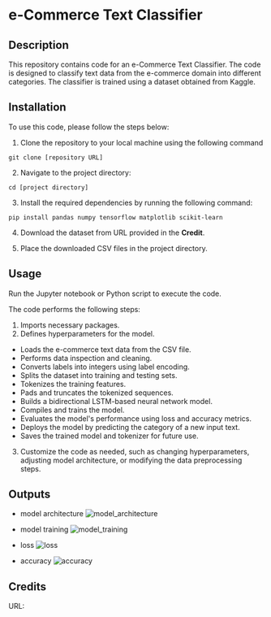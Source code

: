 # e-Commerce Text Classifier

## Description
This repository contains code for an e-Commerce Text Classifier. The code is designed to classify text data from the e-commerce domain into different categories. The classifier is trained using a dataset obtained from Kaggle.

## Installation
To use this code, please follow the steps below:

1. Clone the repository to your local machine using the following command

```
git clone [repository URL]
```

2. Navigate to the project directory:

```
cd [project directory]
```

3. Install the required dependencies by running the following command:

```
pip install pandas numpy tensorflow matplotlib scikit-learn
```

4. Download the dataset from URL provided in the **Credit**.

5. Place the downloaded CSV files in the project directory.

## Usage
Run the Jupyter notebook or Python script to execute the code.

The code performs the following steps:

1. Imports necessary packages.
2. Defines hyperparameters for the model.
- Loads the e-commerce text data from the CSV file.
- Performs data inspection and cleaning.
- Converts labels into integers using label encoding.
- Splits the dataset into training and testing sets.
- Tokenizes the training features.
- Pads and truncates the tokenized sequences.
- Builds a bidirectional LSTM-based neural network model.
- Compiles and trains the model.
- Evaluates the model's performance using loss and accuracy metrics.
- Deploys the model by predicting the category of a new input text.
- Saves the trained model and tokenizer for future use.
3. Customize the code as needed, such as changing hyperparameters, adjusting model architecture, or modifying the data preprocessing steps.

## Outputs

- model architecture
![model_architecture](https://github.com/FIT003/YPAI03_ecommerce_text_classifier/assets/97938451/3f6619fe-26a4-41b2-b87e-f930aef30c13)

- model training
![model_training](https://github.com/FIT003/YPAI03_ecommerce_text_classifier/assets/97938451/c3d2983e-eb5c-49e7-ba27-48ba9e98cc38)

- loss
![loss](https://github.com/FIT003/YPAI03_ecommerce_text_classifier/assets/97938451/19d06599-dfbe-48f9-b793-74d64c49f8c9)

- accuracy
![accuracy](https://github.com/FIT003/YPAI03_ecommerce_text_classifier/assets/97938451/3dd87ec3-294a-4852-9948-e7a947372c91)

## Credits
URL: 


